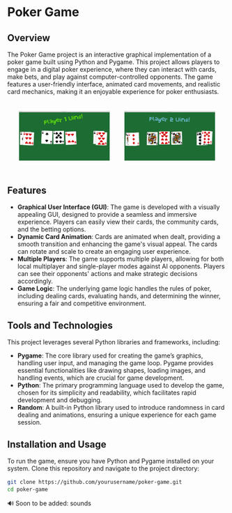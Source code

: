 # Poker Game

## Overview

The Poker Game project is an interactive graphical implementation of a poker game built using Python and Pygame. This project allows players to engage in a digital poker experience, where they can interact with cards, make bets, and play against computer-controlled opponents. The game features a user-friendly interface, animated card movements, and realistic card mechanics, making it an enjoyable experience for poker enthusiasts.

<table style="border-collapse: separate; border-spacing: 20px;">
    <tr>
        <td><img src="images/Screenshot1.png" alt="Screenshot1" width="350"/></td>
        <td><img src="images/Screenshot2.png" alt="Screenshot2" width="350"/></td>
    </tr>
</table>

## Features

- **Graphical User Interface (GUI)**: The game is developed with a visually appealing GUI, designed to provide a seamless and immersive experience. Players can easily view their cards, the community cards, and the betting options.
- **Dynamic Card Animation**: Cards are animated when dealt, providing a smooth transition and enhancing the game's visual appeal. The cards can rotate and scale to create an engaging user experience.
- **Multiple Players**: The game supports multiple players, allowing for both local multiplayer and single-player modes against AI opponents. Players can see their opponents' actions and make strategic decisions accordingly.
- **Game Logic**: The underlying game logic handles the rules of poker, including dealing cards, evaluating hands, and determining the winner, ensuring a fair and competitive environment.

## Tools and Technologies

This project leverages several Python libraries and frameworks, including:

- **Pygame**: The core library used for creating the game’s graphics, handling user input, and managing the game loop. Pygame provides essential functionalities like drawing shapes, loading images, and handling events, which are crucial for game development.
- **Python**: The primary programming language used to develop the game, chosen for its simplicity and readability, which facilitates rapid development and debugging.
- **Random**: A built-in Python library used to introduce randomness in card dealing and animations, ensuring a unique experience for each game session.

## Installation and Usage

To run the game, ensure you have Python and Pygame installed on your system. Clone this repository and navigate to the project directory:

```bash
git clone https://github.com/yourusername/poker-game.git
cd poker-game

```

🔊 Soon to be added: sounds
